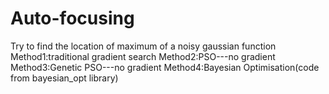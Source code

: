 # Auto-focusing
Try to find the location of maximum of a noisy gaussian function
Method1:traditional gradient search
Method2:PSO---no gradient
Method3:Genetic PSO---no gradient
Method4:Bayesian Optimisation(code from bayesian_opt library)
